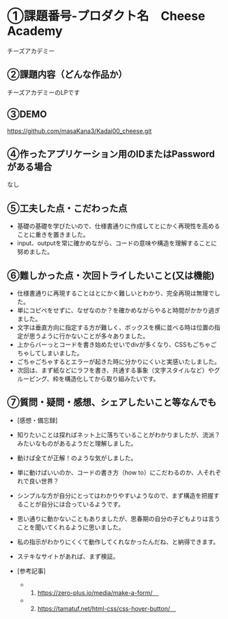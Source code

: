 # ①課題番号-プロダクト名　Cheese Academy

チーズアカデミー

## ②課題内容（どんな作品か）

チーズアカデミーのLPです

## ③DEMO

https://github.com/masaKana3/Kadai00_cheese.git

## ④作ったアプリケーション用のIDまたはPasswordがある場合

なし

## ⑤工夫した点・こだわった点

- 基礎の基礎を学びたいので、仕様書通りに作成してとにかく再現性を高めることに重きを置きました。
- input、outputを常に確かめながら、コードの意味や構造を理解することに努めました。

## ⑥難しかった点・次回トライしたいこと(又は機能)

- 仕様書通りに再現することはとにかく難しいとわかり、完全再現は無理でした。
- 単にコピペをせずに、なぜなのか？を確かめながらやると時間がかかり過ぎました。
- 文字は垂直方向に指定する方が難しく、ボックスを横に並べる時は位置の指定が思うように行かないことが多々ありました。
- 上からバーっとコードを書き始めたせいでdivが多くなり、CSSもごちゃごちゃしてしまいました。
- ごちゃごちゃするとエラーが起きた時に分かりにくいと実感いたしました。
- 次回は、まず紙などにラフを書き、共通する事象（文字スタイルなど）やグルーピング、枠を構造化してから取り組みたいです。

## ⑦質問・疑問・感想、シェアしたいこと等なんでも

- [感想・備忘録]　
- 知りたいことは探ればネット上に落ちていることがわかりましたが、流派？みたいなものがあるようだと理解しました。
- 動けば全てが正解！のような気がしました。
- 単に動けばいいのか、コードの書き方（how to）にこだわるのか、人それぞれで良い世界？
- シンプルな方が自分にとってはわかりやすいようなので、まず構造を把握することが自分には合っているようです。
- 思い通りに動かないこともありましたが、思春期の自分の子どもよりは言うことを聞いてくれるように思いました。
- 私の指示がわかりにくくて動作してくれなかったんだね、と納得できます。
- ステキなサイトがあれば、まず検証。

- [参考記事]
  - 1. https://zero-plus.io/media/make-a-form/　
  - 2. https://tamatuf.net/html-css/css-hover-button/　
